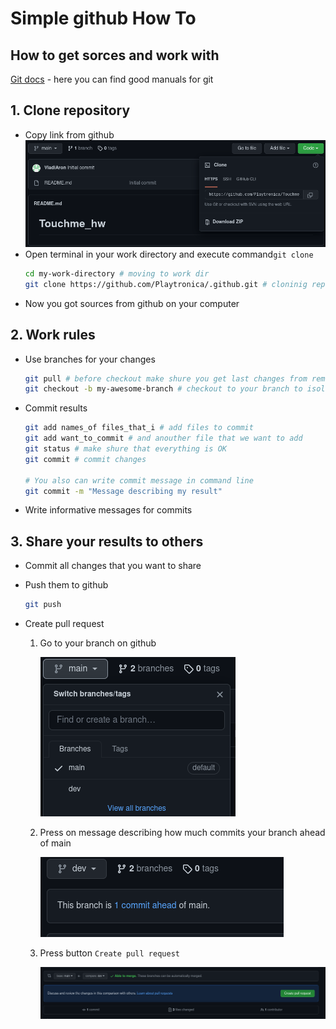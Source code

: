 # Simple github How To

##  How to get sorces and work with

[Git docs](https://git-scm.com/doc) - here you can find good manuals for git

## 1. Clone repository
    
* Copy link from github
![](images/screenshot.png)
* Open terminal in your work directory and execute command`git clone` 
    ```bash
    cd my-work-directory # moving to work dir
    git clone https://github.com/Playtronica/.github.git # cloninig repository from github
    ```
* Now you got sources from github on your computer

## 2. Work rules

*  Use branches for your changes
    ```sh
    git pull # before checkout make shure you get last changes from remote
    git checkout -b my-awesome-branch # checkout to your branch to isolate your work
    ```
* Commit results 
    ```sh
    git add names_of files_that_i # add files to commit
    git add want_to_commit # and anouther file that we want to add
    git status # make shure that everything is OK
    git commit # commit changes 

    # You also can write commit message in command line
    git commit -m "Message describing my result"
    ```
* Write informative messages for commits

## 3. Share your results to others

* Commit all changes that you want to share
* Push them to github
    ```sh
    git push 
    ```
* Create pull request
    
    1. Go to your branch on github
    
        ![](images/branches.png)

    2. Press on message describing how much commits your branch ahead of main

        ![](images/commits.png)

    3. Press button `Create pull request`

        ![](images/pr.png)
